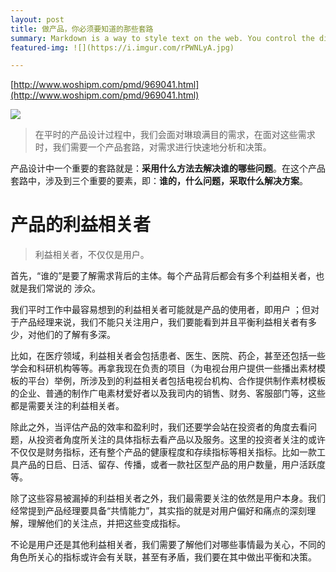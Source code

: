 ```yaml
---
layout: post
title: 做产品，你必须要知道的那些套路
summary: Markdown is a way to style text on the web. You control the display of the document; formating words as bold or italic, adding images, and creating lists are just a few of the things we can do with Markdown. Mostly, Markdown is just regular text with a few non-alphabetic characters thrown in.
featured-img: ![](https://i.imgur.com/rPWNLyA.jpg)

---
```

[http://www.woshipm.com/pmd/969041.html](http://www.woshipm.com/pmd/969041.html)

![](https://i.imgur.com/NFzU2Vx.jpg)

> 在平时的产品设计过程中，我们会面对琳琅满目的需求，在面对这些需求时，我们需要一个产品套路，对需求进行快速地分析和决策。

产品设计中一个重要的套路就是：**采用什么方法去解决谁的哪些问题**。在这个产品套路中，涉及到三个重要的要素，即：**谁的，什么问题，采取什么解决方案**。
# 产品的利益相关者 #

> 利益相关者，不仅仅是用户。

首先，“谁的”是要了解需求背后的主体。每个产品背后都会有多个利益相关者，也就是我们常说的 涉众。

我们平时工作中最容易想到的利益相关者可能就是产品的使用者，即用户 ；但对于产品经理来说，我们不能只关注用户，我们要能看到并且平衡利益相关者有多少，对他们的了解有多深。

比如，在医疗领域，利益相关者会包括患者、医生、医院、药企，甚至还包括一些学会和科研机构等等。再拿我现在负责的项目（为电视台用户提供一些播出素材模板的平台）举例，所涉及到的利益相关者包括电视台机构、合作提供制作素材模板的企业、普通的制作广电素材爱好者以及我司内的销售、财务、客服部门等，这些都是需要关注的利益相关者。

除此之外，当评估产品的效率和盈利时，我们还要学会站在投资者的角度去看问题，从投资者角度所关注的具体指标去看产品以及服务。这里的投资者关注的或许不仅仅是财务指标，还有整个产品的健康程度和存续指标等相关指标。比如一款工具产品的日启、日活、留存、传播，或者一款社区型产品的用户数量，用户活跃度等。

除了这些容易被漏掉的利益相关者之外，我们最需要关注的依然是用户本身。我们经常提到产品经理要具备“共情能力”，其实指的就是对用户偏好和痛点的深刻理解，理解他们的关注点，并把这些变成指标。

不论是用户还是其他利益相关者，我们需要了解他们对哪些事情最为关心，不同的角色所关心的指标或许会有关联，甚至有矛盾，我们要在其中做出平衡和决策。